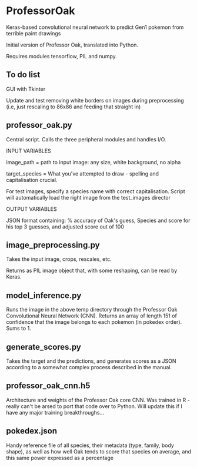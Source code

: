 # ProfessorOak
Keras-based convolutional neural network to predict Gen1 pokemon from terrible paint drawings

Initial version of Professor Oak, translated into Python.

Requires modules tensorflow, PIL and numpy.

To do list
-------

GUI with Tkinter

Update and test removing white borders on images during preprocessing (i.e, just rescaling to 86x86 and feeding that straight in)


professor_oak.py
------------------------------

Central script. Calls the three peripheral modules and handles I/O.

INPUT VARIABLES

image_path = path to input image: any size, white background, no alpha

target_species = What you've attempted to draw - spelling and capitalisation crucial.

For test images, specify a species name with correct capitalisation. Script will automatically load the right image from the test_images director

OUTPUT VARIABLES

JSON format containing: % accuracy of Oak's guess, Species and score for his top 3 guesses, and adjusted score out of 100


image_preprocessing.py
------------------------------
Takes the input image, crops, rescales, etc.

Returns as PIL image object that, with some reshaping, can be read by Keras.

model_inference.py
------------------------------
Runs the image in the above temp directory through the Professor Oak Convolutional Neural Network (CNN). Returns an array of length 151 of confidence that the image belongs to each pokemon (in pokedex order). Sums to 1.


generate_scores.py
------------------------------

Takes the target and the predictions, and generates scores as a JSON according to a somewhat complex process described in the manual.


professor_oak_cnn.h5
------------------------------
Architecture and weights of the Professor Oak core CNN. Was trained in R - really can't be arsed to port that code over to Python. Will update this if I have any major training breakthroughs...


pokedex.json
------------------------------

Handy reference file of all species, their metadata (type, family, body shape), as well as how well Oak tends to score that species on average, and this same power expressed as a percentage
